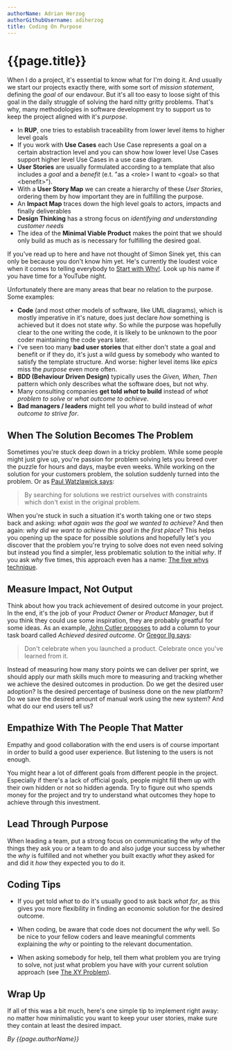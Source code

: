 ```yaml
---
authorName: Adrian Herzog
authorGithubUsername: adiherzog
title: Coding On Purpose
---
```

# {{page.title}}

When I do a project, it's essential to know what for I'm doing it. And usually we start our projects exactly there, with some sort of *mission statement*, defining the *goal* of our endavour. But it's all too easy to loose sight of this goal in the daily struggle of solving the hard nitty gritty problems. That's why, many methodologies in software development try to support us to keep the project aligned with it's *purpose*.

* In **RUP**, one tries to establish traceability from lower level items to higher level goals
* If you work with **Use Cases** each Use Case represents a goal on a certain abstraction level and you can show how lower level Use Cases support higher level Use Cases in a use case diagram.
* **User Stories** are usually formulated according to a template that also includes a *goal* and a *benefit* (e.t. "as a &lt;role&gt; I want to &lt;goal&gt; so that &lt;benefit&gt;").
* With a **User Story Map** we can create a hierarchy of these *User Stories*, ordering them by how important they are in fulfilling the purpose.
* An **Impact Map** traces down the high level goals to actors, impacts and finally deliverables
* **Design Thinking** has a strong focus on *identifying and understanding customer needs*
* The idea of the **Minimal Viable Product** makes the point that we should only build as much as is necessary for fulfilling the desired goal.

If you've read up to here and have not thought of Simon Sinek yet, this can only be because you don't know him yet. He's currently the loudest voice when it comes to telling everybody to [Start with Why!](https://startwithwhy.com/). Look up his name if you have time for a YouTube night.

Unfortunately there are many areas that bear no relation to the purpose. Some examples:

* **Code** (and most other models of software, like UML diagrams), which is mostly imperative in it's nature, does just declare *how* something is achieved but it does not state *why*. So while the purpose was hopefully clear to the one writing the code, it is likely to be unknown to the poor coder maintaining the code years later.
* I've seen too many **bad user stories** that either don't state a goal and benefit or if they do, it's just a wild guess by somebody who wanted to satisfy the template structure. And worse: higher level items like *epics* miss the *purpose* even more often.
* **BDD (Behaviour Driven Design)** typically uses the *Given, When, Then* pattern which only describes what the software does, but not why.
* Many consulting companies **get told *what* to build** instead of *what problem to solve* or *what outcome to achieve*.
* **Bad managers / leaders** might tell you *what* to build instead of *what outcome to strive for*.

## When The Solution Becomes The Problem

Sometimes you're stuck deep down in a tricky problem. While some people might just give up, you're passion for problem solving lets you breed over the puzzle for hours and days, maybe even weeks. While working on the solution for your customers problem, the solution suddenly turned into the problem. Or as [Paul Watzlawick says](https://www.youtube.com/watch?v=7etsh4HwG78):

> By searching for solutions we restrict ourselves with constraints which don't exist in the original problem.

When you're stuck in such a situation it's worth taking one or two steps back and asking: *what again was the goal we wanted to achieve?* And then again: *why did we want to achieve this goal in the first place*? This helps you opening up the space for possible solutions and hopefully let's you discover that the problem you're trying to solve does not even need solving but instead you find a simpler, less problematic solution to the initial *why*. If you ask *why* five times, this approach even has a name: [The five whys technique](https://en.wikipedia.org/wiki/5_Whys).

## Measure Impact, Not Output

Think about how you track achievement of desired outcome in your project. In the end, it's the job of your *Product Owner* or *Product Manager*, but if you think they could use some inspiration, they are probably greatful for some ideas. As an example, [John Cutler proposes](https://twitter.com/johncutlefish/status/775523444385382400) to add a column to your task board called *Achieved desired outcome*. Or [Gregor Ilg says](https://twitter.com/_gregorilg/status/884663883172110336):

> Don't celebrate when you launched a product. Celebrate once you've learned from it.

Instead of measuring how many story points we can deliver per sprint, we should apply our math skills much more to measuring and tracking whether we achieve the desired outcomes in production. Do we get the desired user adoption? Is the desired percentage of business done on the new platform? Do we save the desired amount of manual work using the new system? And what do our end users tell us?

## Empathize With The People That Matter

Empathy and good collaboration with the end users is of course important in order to build a good user experience. But listening to the users is not enough.

You might hear a lot of different goals from different people in the project. Especially if there's a lack of official goals, people might fill them up with their own hidden or not so hidden agenda. Try to figure out who spends money for the project and try to understand what outcomes they hope to achieve through this investment.

## Lead Through Purpose

When leading a team, put a strong focus on communicating the *why* of the things they ask you or a team to do and also judge your success by whether the *why* is fulfilled and not whether you built exactly *what* they asked for and did it *how* they expected you to do it.

## Coding Tips

* If you get told *what* to do it's usually good to ask back *what for*, as this gives you more flexibility in finding an economic solution for the desired outcome.

* When coding, be aware that code does not document the *why* well. So be nice to your fellow coders and leave meaningful comments explaining the *why* or pointing to the relevant documentation.

* When asking somebody for help, tell them what problem you are trying to solve, not just what problem you have with your current solution approach (see [The XY Problem](http://xyproblem.info/)).

## Wrap Up

If all of this was a bit much, here's one simple tip to implement right away: no matter how minimalistic you want to keep your user stories, make sure they contain at least the desired impact.

*By {{page.authorName}}*